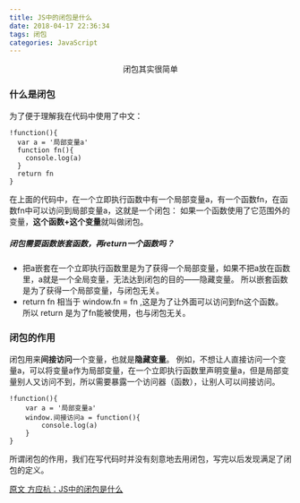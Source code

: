 ```yaml
---
title: JS中的闭包是什么
date: 2018-04-17 22:36:34
tags: 闭包
categories: JavaScript
---
```

<center>闭包其实很简单</center>
<!-- more -->

### 什么是闭包
为了便于理解我在代码中使用了中文：
```
!function(){
  var a = '局部变量a'
  function fn(){
    console.log(a)
  }
  return fn
}
```
在上面的代码中，在一个立即执行函数中有一个局部变量a，有一个函数fn，在函数fn中可以访问到局部变量a，这就是一个闭包：
如果一个函数使用了它范围外的变量，**这个函数+这个变量**就叫做闭包。
##### 闭包需要函数嵌套函数，再return一个函数吗？
- 把a嵌套在一个立即执行函数里是为了获得一个局部变量，如果不把a放在函数里，a就是一个全局变量，无法达到闭包的目的——隐藏变量。
所以嵌套函数是为了获得一个局部变量，与闭包无关。
- return fn 相当于 window.fn = fn ,这是为了让外面可以访问到fn这个函数。
所以 return 是为了fn能被使用，也与闭包无关。
### 闭包的作用
闭包用来**间接访问**一个变量，也就是**隐藏变量**。
例如，不想让人直接访问一个变量a，可以将变量a作为局部变量，在一个立即执行函数里声明变量a，但是局部变量别人又访问不到，所以需要暴露一个访问器（函数），让别人可以间接访问。
```
!function(){
    var a = '局部变量a'
    window.间接访问a = function(){
        console.log(a)
    }
}
```
所谓闭包的作用，我们在写代码时并没有刻意地去用闭包，写完以后发现满足了闭包的定义。

[原文 方应杭：JS中的闭包是什么](https://zhuanlan.zhihu.com/p/22486908)